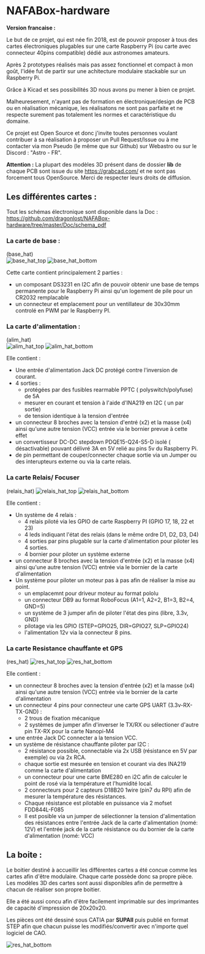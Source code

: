# NAFABox-hardware   



__Version francaise :__    


Le but de ce projet, qui est née fin 2018, est de pouvoir proposer à tous des cartes électroniques plugables sur une carte Raspberry Pi (ou carte avec connecteur 40pins compatible) dédié aux astronomes amateurs.

Après 2 prototypes réalisés mais pas assez fonctionnel et compact à mon goût, l'idée fut de partir sur une achitecture modulaire stackable sur un Raspberry Pi.

Grâce à Kicad et ses possibilités 3D nous avons pu mener à bien ce projet.

Malheuresement, n'ayant pas de formation en électronique/design de PCB ou en réalisation mécanique, les réalisatons ne sont pas parfaite et ne respecte surement pas totalement les normes et caractéristique du domaine.

Ce projet est Open Source et donc j'invite toutes personnes voulant contribuer à sa réalisation à proposer un Pull Request/Issue ou à me contacter via mon Pseudo (le même que sur Github) sur Webastro ou sur le Discord : "Astro - FR".

__Attention :__ La plupart des modèles 3D présent dans de dossier __lib__ de chaque PCB sont issue du site https://grabcad.com/ et ne sont pas forcement tous OpenSource. Merci de respecter leurs droits de diffusion.

## Les différentes cartes :

Tout les schémas électronique sont disponible dans la Doc : https://github.com/dragonlost/NAFABox-hardware/tree/master/Doc/schema_pdf

### La carte de base :
(base_hat)     
![base_hat_top](https://github.com/dragonlost/NAFABox-hardware/raw/master/Doc/picture/base_hat_top.jpg) 
![base_hat_bottom](https://github.com/dragonlost/NAFABox-hardware/raw/master/Doc/picture/base_hat_bottom.jpg) 

Cette carte contient principalement 2 parties : 
- un composant DS3231 en I2C afin de pouvoir obtenir une base de temps permanente pour le Raspberry Pi ainsi qu'un logement de pile pour un CR2032 remplacable
- un connecteur et emplacement pour un ventillateur de 30x30mm controlé en PWM par le Raspberry PI.  

### La carte d'alimentation :
(alim_hat)    
![alim_hat_top](https://github.com/dragonlost/NAFABox-hardware/raw/master/Doc/picture/alim_hat_top.jpg) 
![alim_hat_bottom](https://github.com/dragonlost/NAFABox-hardware/raw/master/Doc/picture/alim_hat_bottom.jpg) 

Elle contient :
- Une entrée d'alimentation Jack DC protégé contre l'inversion de courant.
- 4 sorties :
	- protégées par des fusibles rearmable PPTC ( polyswitch/polyfuse) de 5A
	- mesurer en courant et tension à l'aide d'INA219 en I2C ( un par sortie)
	- de tension identique à la tension d'entrée
- un connecteur 8 broches avec la tension d'entré (x2) et la masse (x4) ainsi qu'une autre tension (VCC) entrée via le bornier prevue à cette effet
- un convertisseur DC-DC stepdown PDQE15-Q24-S5-D isolé ( désactivable) pouvant délivré 3A en 5V relié au pins 5v du Raspberry Pi.
- de pin permettant de couper/connecter chaque sortie via un Jumper ou des interupteurs externe ou via la carte relais.

### La carte Relais/ Focuser
(relais_hat)
![relais_hat_top](https://github.com/dragonlost/NAFABox-hardware/raw/master/Doc/picture/relais_hat_top.jpg) 
![relais_hat_bottom](https://github.com/dragonlost/NAFABox-hardware/raw/master/Doc/picture/relais_hat_bottom.jpg) 

Elle contient :
- Un système de 4 relais :
	- 4 relais piloté via les GPIO de carte Raspberry PI (GPIO 17, 18, 22 et 23)
	- 4 leds indiquant l'état des relais (dans le même ordre D1, D2, D3, D4)
	- 4 sorties par pins plugable sur la carte d'alimentation pour piloter les 4 sorties.
	- 4 bornier pour piloter un système externe
- un connecteur 8 broches avec la tension d'entrée (x2) et la masse (x4) ainsi qu'une autre tension (VCC) entrée via le bornier de la carte d'alimentation
- Un système pour piloter un moteur pas à pas afin de réaliser la mise au point.
	- un emplacemnt pour driveur moteur au format pololu
	- un connecteur DB9 au format RoboFocus (A1=1, A2=2, B1=3, B2=4, GND=5)
	- un système de 3 jumper afin de piloter l'état des pins (libre, 3.3v, GND)
	- pilotage via les GPIO (STEP=GPIO25, DIR=GPIO27, SLP=GPIO24)
	- l'alimentation 12v via la connecteur 8 pins.

### La carte Resistance chauffante et GPS
(res_hat)
![res_hat_top](https://github.com/dragonlost/NAFABox-hardware/raw/master/Doc/picture/res_hat_top.jpg) 
![res_hat_bottom](https://github.com/dragonlost/NAFABox-hardware/raw/master/Doc/picture/res_hat_bottom.jpg) 

Elle contient :
- un connecteur 8 broches avec la tension d'entrée (x2) et la masse (x4) ainsi qu'une autre tension (VCC) entrée via le bornier de la carte d'alimentation
- un connecteur 4 pins pour connecteur une carte GPS UART (3.3v-RX-TX-GND) :
	- 2 trous de fixation mécanique
	- 2 systèmes de jumper afin d'inverser le TX/RX ou sélectioner d'autre pin TX-RX pour la carte Nanopi-M4 
- une entrée Jack DC connecter a la tension VCC.
- un système de résistance chauffante piloter par I2C :
	- 2 résistance possible, connectable via 2x USB (résistance en 5V par exemple) ou via 2x RCA.
	- chaque sortie est mesurée en tension et courant via des INA219 comme la carte d'alimentation
	- un connecteur pour une carte BME280 en i2C afin de calculer le point de rosé via la température et l'humidité local.
	- 2 connecteurs pour 2 capteurs D18B20 1wire (pin7 du RPI) afin de mesurer la température des résistances.
	- Chaque résistance est pilotable en puissance via 2 mofset FDD844L-F085
	- Il est posible via un jumper de sélectionner la tension d'alimentation des résistances entre l'entrée Jack de la carte d'alimentation (nomé: 12V) et l'entrée jack de la carte résistance ou du bornier de la carte d'alimentation (nomé: VCC)
	
	
## La boite :

Le boitier destiné à accueillir les différentes cartes a été concue comme les cartes afin d'être modulaire. Chaque carte possède donc sa propre pièce.    
Les modèles 3D des cartes sont aussi disponibles afin de permettre à chacun de réaliser son propre boitier.

Elle a été aussi concu afin d'être facilement imprimable sur des imprimantes de capacité d'impression de 20x20x20.    

Les pièces ont été dessiné sous CATIA par __SUPAII__ puis publié en format STEP afin que chacun puisse les modifiés/convertir avec n'importe quel logiciel de CAO.    

![res_hat_bottom](https://github.com/dragonlost/NAFABox-hardware/raw/master/Doc/picture/Iso_compil.jpg.jpg) 

